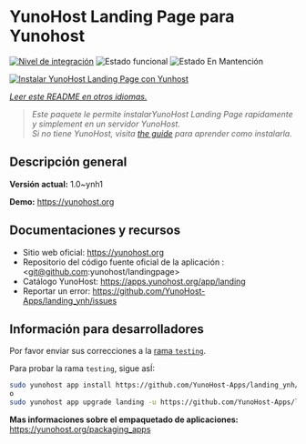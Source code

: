 <!--
Este archivo README esta generado automaticamente<https://github.com/YunoHost/apps/tree/master/tools/readme_generator>
No se debe editar a mano.
-->

# YunoHost Landing Page para Yunohost

[![Nivel de integración](https://dash.yunohost.org/integration/landing.svg)](https://ci-apps.yunohost.org/ci/apps/landing/) ![Estado funcional](https://ci-apps.yunohost.org/ci/badges/landing.status.svg) ![Estado En Mantención](https://ci-apps.yunohost.org/ci/badges/landing.maintain.svg)

[![Instalar YunoHost Landing Page con Yunhost](https://install-app.yunohost.org/install-with-yunohost.svg)](https://install-app.yunohost.org/?app=landing)

*[Leer este README en otros idiomas.](./ALL_README.md)*

> *Este paquete le permite instalarYunoHost Landing Page rapidamente y simplement en un servidor YunoHost.*  
> *Si no tiene YunoHost, visita [the guide](https://yunohost.org/install) para aprender como instalarla.*

## Descripción general



**Versión actual:** 1.0~ynh1

**Demo:** <https://yunohost.org>
## Documentaciones y recursos

- Sitio web oficial: <https://yunohost.org>
- Repositorio del código fuente oficial de la aplicación : <git@github.com:yunohost/landingpage>
- Catálogo YunoHost: <https://apps.yunohost.org/app/landing>
- Reportar un error: <https://github.com/YunoHost-Apps/landing_ynh/issues>

## Información para desarrolladores

Por favor enviar sus correcciones a la [rama `testing`](https://github.com/YunoHost-Apps/landing_ynh/tree/testing).

Para probar la rama `testing`, sigue asÍ:

```bash
sudo yunohost app install https://github.com/YunoHost-Apps/landing_ynh/tree/testing --debug
o
sudo yunohost app upgrade landing -u https://github.com/YunoHost-Apps/landing_ynh/tree/testing --debug
```

**Mas informaciones sobre el empaquetado de aplicaciones:** <https://yunohost.org/packaging_apps>
